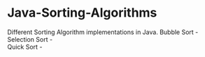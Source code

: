 # Java-Sorting-Algorithms  
Different Sorting Algorithm implementations in Java.
Bubble Sort -  
Selection Sort -  
Quick Sort -  
